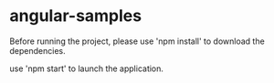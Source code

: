 # angular-samples

Before running the project, please use 'npm install' to download the dependencies.

use 'npm start' to launch the application.
